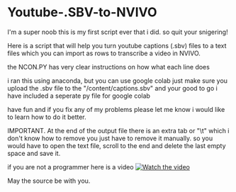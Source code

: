 # Youtube-.SBV-to-NVIVO
I'm a super noob this is my first script ever that i did. so quit your snigering!

Here is a script that will help you turn youtube captions (.sbv) files to a text files which you can import as rows to transcribe a video in NVIVO. 

the NCON.PY has very clear instructions on how what each line does 

i ran this using anaconda, but you can use google colab just make sure you upload the .sbv file to the "/content/captions.sbv" and your good to go i have included a seperate py file for google colab

have fun and if you fix any of my problems please let me know i would like to learn how to do it better.

IMPORTANT. At the end of the output file there is an extra tab or "\t" which i don't know how to remove you just have to remove it manually. 
so you would have to open the text file, scroll to the end and delete the last empty space and save it. 

if you are not a programmer here is a video 
[![Watch the video](https://i.imgur.com/oodbLGh.png)](https://www.youtube.com/embed/zlPwvBtPjI8)

May the source be with you. 
